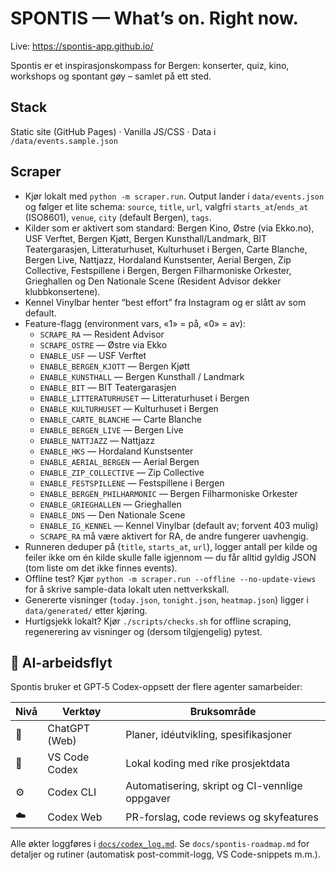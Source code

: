 # SPONTIS — What’s on. Right now.
Live: https://spontis-app.github.io/

Spontis er et inspirasjonskompass for Bergen: konserter, quiz, kino, workshops og spontant gøy – samlet på ett sted.

## Stack
Static site (GitHub Pages) · Vanilla JS/CSS · Data i `/data/events.sample.json`

## Scraper

- Kjør lokalt med `python -m scraper.run`. Output lander i `data/events.json` og følger et lite schema: `source`, `title`, `url`, valgfri `starts_at`/`ends_at` (ISO8601), `venue`, `city` (default Bergen), `tags`.
- Kilder som er aktivert som standard: Bergen Kino, Østre (via Ekko.no), USF Verftet, Bergen Kjøtt, Bergen Kunsthall/Landmark, BIT Teatergarasjen, Litteraturhuset, Kulturhuset i Bergen, Carte Blanche, Bergen Live, Nattjazz, Hordaland Kunstsenter, Aerial Bergen, Zip Collective, Festspillene i Bergen, Bergen Filharmoniske Orkester, Grieghallen og Den Nationale Scene (Resident Advisor dekker klubbkonsertene).
- Kennel Vinylbar henter “best effort” fra Instagram og er slått av som default.
- Feature-flagg (environment vars, «1» = på, «0» = av):
  - `SCRAPE_RA` — Resident Advisor
  - `SCRAPE_OSTRE` — Østre via Ekko
  - `ENABLE_USF` — USF Verftet
  - `ENABLE_BERGEN_KJOTT` — Bergen Kjøtt
  - `ENABLE_KUNSTHALL` — Bergen Kunsthall / Landmark
  - `ENABLE_BIT` — BIT Teatergarasjen
  - `ENABLE_LITTERATURHUSET` — Litteraturhuset i Bergen
  - `ENABLE_KULTURHUSET` — Kulturhuset i Bergen
  - `ENABLE_CARTE_BLANCHE` — Carte Blanche
  - `ENABLE_BERGEN_LIVE` — Bergen Live
  - `ENABLE_NATTJAZZ` — Nattjazz
  - `ENABLE_HKS` — Hordaland Kunstsenter
  - `ENABLE_AERIAL_BERGEN` — Aerial Bergen
  - `ENABLE_ZIP_COLLECTIVE` — Zip Collective
  - `ENABLE_FESTSPILLENE` — Festspillene i Bergen
  - `ENABLE_BERGEN_PHILHARMONIC` — Bergen Filharmoniske Orkester
  - `ENABLE_GRIEGHALLEN` — Grieghallen
  - `ENABLE_DNS` — Den Nationale Scene
  - `ENABLE_IG_KENNEL` — Kennel Vinylbar (default av; forvent 403 mulig)
  - `SCRAPE_RA` må være aktivert for RA, de andre fungerer uavhengig.
- Runneren deduper på (`title`, `starts_at`, `url`), logger antall per kilde og feiler ikke om én kilde skulle falle igjennom — du får alltid gyldig JSON (tom liste om det ikke finnes events).
- Offline test? Kjør `python -m scraper.run --offline --no-update-views` for å skrive sample-data lokalt uten nettverkskall.
- Genererte visninger (`today.json`, `tonight.json`, `heatmap.json`) ligger i `data/generated/` etter kjøring.
- Hurtigsjekk lokalt? Kjør `./scripts/checks.sh` for offline scraping, regenerering av visninger og (dersom tilgjengelig) pytest.

## 🤖 AI-arbeidsflyt

Spontis bruker et GPT‑5 Codex-oppsett der flere agenter samarbeider:

| Nivå | Verktøy | Bruksområde |
|------|---------|-------------|
| 💬 | ChatGPT (Web) | Planer, idéutvikling, spesifikasjoner |
| 🧠 | VS Code Codex | Lokal koding med rike prosjektdata |
| ⚙️ | Codex CLI | Automatisering, skript og CI-vennlige oppgaver |
| ☁️ | Codex Web | PR-forslag, code reviews og skyfeatures |

Alle økter loggføres i [`docs/codex_log.md`](docs/codex_log.md). Se `docs/spontis-roadmap.md` for detaljer og rutiner (automatisk post-commit-logg, VS Code-snippets m.m.).
